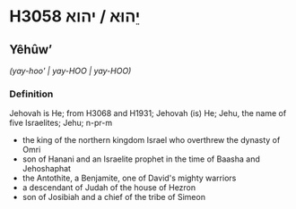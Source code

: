 # H3058 יֵהוּא / יהוא

## Yêhûwʼ

_(yay-hoo' | yay-HOO | yay-HOO)_

### Definition

Jehovah is He; from H3068 and H1931; Jehovah (is) He; Jehu, the name of five Israelites; Jehu; n-pr-m

- the king of the northern kingdom Israel who overthrew the dynasty of Omri
- son of Hanani and an Israelite prophet in the time of Baasha and Jehoshaphat
- the Antothite, a Benjamite, one of David's mighty warriors
- a descendant of Judah of the house of Hezron
- son of Josibiah and a chief of the tribe of Simeon
